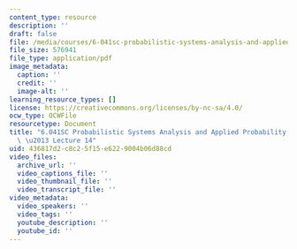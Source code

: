 ```yaml
---
content_type: resource
description: ''
draft: false
file: /media/courses/6-041sc-probabilistic-systems-analysis-and-applied-probability-fall-2013/436817d2c8c25f15e6229004b06d88cd_MIT6_041SCF13_lec14_300k.mp4.pdf
file_size: 576941
file_type: application/pdf
image_metadata:
  caption: ''
  credit: ''
  image-alt: ''
learning_resource_types: []
license: https://creativecommons.org/licenses/by-nc-sa/4.0/
ocw_type: OCWFile
resourcetype: Document
title: "6.041SC Probabilistic Systems Analysis and Applied Probability, Fall 2013Transcript\
  \ \u2013 Lecture 14"
uid: 436817d2-c8c2-5f15-e622-9004b06d88cd
video_files:
  archive_url: ''
  video_captions_file: ''
  video_thumbnail_file: ''
  video_transcript_file: ''
video_metadata:
  video_speakers: ''
  video_tags: ''
  youtube_description: ''
  youtube_id: ''
---
```

